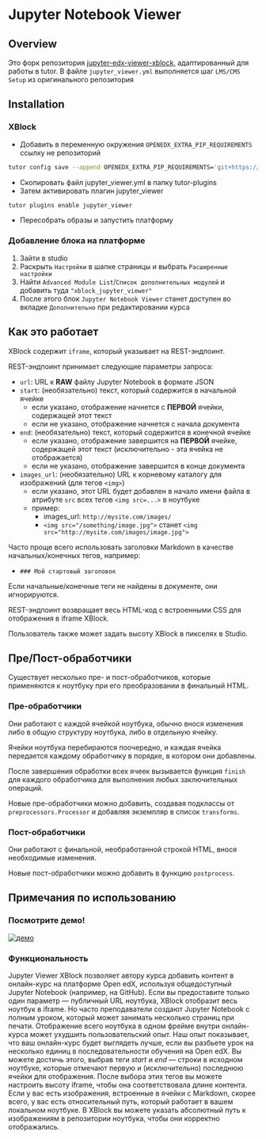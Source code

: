 # Jupyter Notebook Viewer

## Overview
Это форк репозитория [jupyter-edx-viewer-xblock](https://github.com/iblai/jupyter-edx-viewer-xblock), адаптированный для работы в tutor. 
В файле `jupyter_viewer.yml` выполняется шаг `LMS/CMS Setup` из оригинального репозитория


## Installation
### XBlock
* Добавить в переменную окружения `OPENEDX_EXTRA_PIP_REQUIREMENTS` ссылку не репозиторий
```bash
tutor config save --append OPENEDX_EXTRA_PIP_REQUIREMENTS='git+https://github.com/Ezereul/jupyter-edx-viewer-xblock.git'
```
* Скопировать файл jupyter_viewer.yml в папку tutor-plugins
* Затем активировать плагин jupyter_viewer
```bash
tutor plugins enable jupyter_viewer
```
* Пересобрать образы и запустить платформу

### Добавление блока на платформе
1. Зайти в studio
2. Раскрыть `Настройки` в шапке страницы и выбрать `Расширенные настройки`
3. Найти `Advanced Module List`/`Список дополнительных модулей` и добавить туда `"xblock_jupyter_viewer"`
4. После этого блок `Jupyter Notebook Viewer` станет доступен во вкладке `Дополнительно` при редактировании курса

## Как это работает
XBlock содержит `iframe`, который указывает на REST-эндпоинт.

REST-эндпоинт принимает следующие параметры запроса:
* `url`: URL к **RAW** файлу Jupyter Notebook в формате JSON
* `start`: (необязательно) текст, который содержится в начальной ячейке
    * если указано, отображение начнется с **ПЕРВОЙ** ячейки, содержащей этот текст
    * если не указано, отображение начнется с начала документа
* `end`: (необязательно) текст, который содержится в конечной ячейке
    * если указано, отображение завершится на **ПЕРВОЙ** ячейке, содержащей этот текст (исключительно - эта ячейка не отображается)
    * если не указано, отображение завершится в конце документа
* `images_url`: (необязательно) URL к корневому каталогу для изображений (для тегов `<img>`)
    * если указано, этот URL будет добавлен в начало имени файла в атрибуте `src` всех тегов `<img src=...>` в ноутбуке
    * пример:
        * images_url: `http://mysite.com/images/`
        * `<img src="/something/image.jpg">` станет `<img src="http://mysite.com/images/image.jpg">`

Часто проще всего использовать заголовки Markdown в качестве начальных/конечных тегов, например:
* `### Мой стартовый заголовок`

Если начальные/конечные теги не найдены в документе, они игнорируются.

REST-эндпоинт возвращает весь HTML-код с встроенными CSS для отображения в iframe XBlock.

Пользователь также может задать высоту XBlock в пикселях в Studio.

## Пре/Пост-обработчики
Существует несколько пре- и пост-обработчиков, которые применяются к ноутбуку при его преобразовании в финальный HTML.

### Пре-обработчики
Они работают с каждой ячейкой ноутбука, обычно внося изменения либо в общую структуру ноутбука, либо в отдельную ячейку.

Ячейки ноутбука перебираются поочередно, и каждая ячейка передается каждому обработчику в порядке, в котором они добавлены.

После завершения обработки всех ячеек вызывается функция `finish` для каждого обработчика для выполнения любых заключительных операций.

Новые пре-обработчики можно добавить, создавая подклассы от `preprocessors.Processor` и добавляя экземпляр в список `transforms`.

### Пост-обработчики
Они работают с финальной, необработанной строкой HTML, внося необходимые изменения.

Новые пост-обработчики можно добавить в функцию `postprocess`.

## Примечания по использованию

### Посмотрите демо!

[![демо](https://github.com/ibleducation/jupyter-viewer-xblock/blob/master/demo-thumbnail.png)](http://www.youtube.com/watch?v=K8jhWgQnxvI)

### Функциональность

Jupyter Viewer XBlock позволяет автору курса добавить контент в онлайн-курс на платформе Open edX, используя общедоступный Jupyter Notebook (например, на GitHub).
Если вы предоставите только один параметр — публичный URL ноутбука, XBlock отобразит весь ноутбук в iframe.
Но часто преподаватели создают Jupyter Notebook с полным уроком, который может занимать несколько страниц при печати.
Отображение всего ноутбука в одном фрейме внутри онлайн-курса может ухудшить пользовательский опыт.
Наш опыт показывает, что ваш онлайн-курс будет выглядеть лучше, если вы разбьете урок на несколько единиц в последовательности обучения на Open edX.
Вы можете достичь этого, выбрав теги _start_ и _end_ — строки в исходном ноутбуке, которые отмечают первую и (исключительно) последнюю ячейки для отображения.
После выбора этих тегов вы можете настроить высоту iframe, чтобы она соответствовала длине контента.
Если у вас есть изображения, встроенные в ячейки с Markdown, скорее всего, у вас есть относительный путь, который работает в вашем локальном ноутбуке.
В XBlock вы можете указать абсолютный путь к изображениям в репозитории ноутбука, чтобы они корректно отображались.


